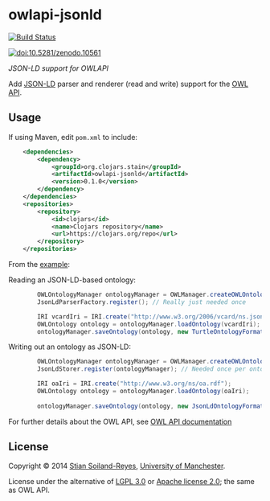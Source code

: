 # owlapi-jsonld

[![Build Status](https://travis-ci.org/stain/owlapi-jsonld.svg)](https://travis-ci.org/stain/owl2jsonld)


[![doi:10.5281/zenodo.10561](https://zenodo.org/badge/doi/10.5281/zenodo.10561.png)](http://dx.doi.org/10.5281/zenodo.10561)


*JSON-LD support for OWLAPI*

Add [JSON-LD](http://www.w3.org/TR/json-ld/) parser and renderer 
(read and write) support for the [OWL API](http://owlapi.sourceforge.net/). 


## Usage

If using Maven, edit `pom.xml` to include:

```xml
	<dependencies>
		<dependency>
			<groupId>org.clojars.stain</groupId>
			<artifactId>owlapi-jsonld</artifactId>
			<version>0.1.0</version>
		</dependency>
	</dependencies>
	<repositories>
		<repository>
			<id>clojars</id>
			<name>Clojars repository</name>
			<url>https://clojars.org/repo</url>			
		</repository>
	</repositories>
```

From the [example](src/test/java/no/s11/owlapijsonld/example/TestExample.java):

Reading an JSON-LD-based ontology:


```java
		OWLOntologyManager ontologyManager = OWLManager.createOWLOntologyManager();
		JsonLdParserFactory.register(); // Really just needed once

		IRI vcardIri = IRI.create("http://www.w3.org/2006/vcard/ns.jsonld");
		OWLOntology ontology = ontologyManager.loadOntology(vcardIri);
		ontologyManager.saveOntology(ontology, new TurtleOntologyFormat(), System.out);
```

Writing out an ontology as JSON-LD:


```java
		OWLOntologyManager ontologyManager = OWLManager.createOWLOntologyManager();
		JsonLdStorer.register(ontologyManager); // Needed once per ontologyManager

		IRI oaIri = IRI.create("http://www.w3.org/ns/oa.rdf");
		OWLOntology ontology = ontologyManager.loadOntology(oaIri);
		
		ontologyManager.saveOntology(ontology, new JsonLdOntologyFormat(), System.out);		
```

For further details about the OWL API, see [OWL API documentation](https://github.com/owlcs/owlapi/wiki/Documentation)


## License

Copyright © 2014 [Stian Soiland-Reyes](http://orcid.org/0000-0001-9842-9718), [University of Manchester](http://www.cs.manchester.ac.uk/).

License under the alternative of [LGPL 3.0](http://www.gnu.org/licenses/lgpl-3.0) or
[Apache license 2.0](http://www.apache.org/licenses); the same as OWL API.

